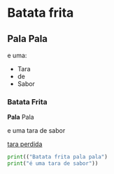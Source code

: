 # Batata frita 

## Pala Pala

e uma:
- Tara
- de 
- Sabor

### Batata Frita

**Pala** Pala

e uma tara de sabor

[tara perdida](https://www.youtube.com/watch?v=WKM07iNFoKY)

```python
print(("Batata frita pala pala")
print("é uma tara de sabor"))
```
